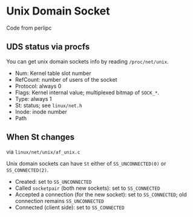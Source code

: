 Unix Domain Socket
==================

Code from perlipc

UDS status via procfs
---------------------

You can get unix domain sockets info by reading `/proc/net/unix`.

* Num: Kernel table slot number
* RefCount: number of users of the socket
* Protocol: always 0
* Flags: Kernel internal value; multiplexed bitmap of `SOCK_*`.
* Type: always 1
* St: status; see `linux/net.h`
* Inode: inode number
* Path

When St changes
---------------

via `linux/net/unix/af_unix.c`

Unix domain sockets can have `St` either of `SS_UNCONNECTED(0)` or `SS_CONNECTED(2)`.

* Created: set to `SS_UNCONNECTED`
* Called `socketpair` (both new sockets): set to `SS_CONNECTED`
* Accepted a connection (for the new socket): set to `SS_CONNECTED`; old connection remains `SS_UNCONNECTED`
* Connected (client side): set to `SS_CONNECTED`

